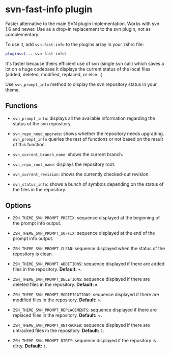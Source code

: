 # svn-fast-info plugin

Faster alternative to the main SVN plugin implementation. Works with svn 1.6 and newer.
Use as a drop-in replacement to the svn plugin, not as complementary.

To use it, add `svn-fast-info` to the plugins array in your zshrc file:

```zsh
plugins=(... svn-fast-info)
```

It's faster because theirs efficient use of svn (single svn call) which saves a lot on a huge codebase
It displays the current status of the local files (added, deleted, modified, replaced, or else...)

Use `svn_prompt_info` method to display the svn repository status in your theme. 

## Functions

- `svn_prompt_info`: displays all the available information regarding the status of the svn repository.

- `svn_repo_need_upgrade`: shows whether the repository needs upgrading. `svn_prompt_info` queries the
  rest of functions or not based on the result of this function.

- `svn_current_branch_name`: shows the current branch.

- `svn_repo_root_name`: displays the repository root.

- `svn_current_revision`: shows the currently checked-out revision.

- `svn_status_info`: shows a bunch of symbols depending on the status of the files in the repository.

## Options

- `ZSH_THEME_SVN_PROMPT_PREFIX`: sequence displayed at the beginning of the prompt info output.

- `ZSH_THEME_SVN_PROMPT_SUFFIX`: sequence displayed at the end of the prompt info output.

- `ZSH_THEME_SVN_PROMPT_CLEAN`: sequence displayed when the status of the repository is clean.

- `ZSH_THEME_SVN_PROMPT_ADDITIONS`: sequence displayed if there are added files in the repository.
  **Default:** `+`.

- `ZSH_THEME_SVN_PROMPT_DELETIONS`: sequence displayed if there are deleted files in the repository.
  **Default:** `✖`.

- `ZSH_THEME_SVN_PROMPT_MODIFICATIONS`: sequence displayed if there are modified files in the repository.
  **Default:** `✎`.

- `ZSH_THEME_SVN_PROMPT_REPLACEMENTS`: sequence displayed if there are replaced files in the repository.
  **Default:** `∿`.

- `ZSH_THEME_SVN_PROMPT_UNTRACKED`: sequence displayed if there are untracked files in the repository.
  **Default:** `?`.

- `ZSH_THEME_SVN_PROMPT_DIRTY`: sequence displayed if the repository is dirty.
  **Default:** `!`.
